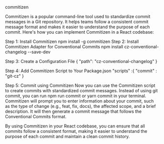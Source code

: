 commitizen

Commitizen is a popular command-line tool used to standardize commit messages in a Git repository. It helps teams follow a consistent commit message format and makes it easier to understand the purpose of each commit. Here's how you can implement Commitizen in a React codebase:

Step 1: Install Commitizen
npm install -g commitizen
Step 2: Install Commitizen Adapter for Conventional Commits
npm install cz-conventional-changelog 
--save-dev

Step 3: Create a Configuration File
{  "path": "cz-conventional-changelog" }

Step 4: Add Commitizen Script to Your Package.json
"scripts" :{ "commit" : "git-cz" }

Step 5: Commit using Commitizen
Now you can use the Commitizen script to create commits with standardized commit messages. Instead of using git commit, you can run npm run commit or yarn commit in your terminal. Commitizen will prompt you to enter information about your commit, such as the type of change (e.g., feat, fix, docs), the affected scope, and a brief description. It will then generate a commit message that follows the Conventional Commits format.

By using Commitizen in your React codebase, you can ensure that all commits follow a consistent format, making it easier to understand the purpose of each commit and maintain a clean commit history.